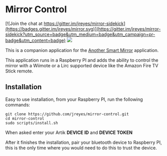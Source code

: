 Mirror Control
==============

[![Join the chat at https://gitter.im/jreyes/mirror-sidekick](https://badges.gitter.im/jreyes/mirror.svg)](https://gitter.im/jreyes/mirror-sidekick?utm_source=badge&utm_medium=badge&utm_campaign=pr-badge&utm_content=badge)
![](https://img.shields.io/badge/Licence-Apache%20v2-green.svg)

This is a companion application for the [Another Smart Mirror](https://github.com/jreyes/mirror) application.

This application runs in a Raspberry PI and adds the ability to control the mirror with a Wiimote or a Lirc supported 
device like the Amazon Fire TV Stick remote. 

## Installation

Easy to use installation, from your Raspberry PI, run the following commands:

    git clone https://github.com/jreyes/mirror-control.git
    cd mirror-control
    sudo scripts/install.sh

When asked enter your Artik **DEVICE ID** and **DEVICE TOKEN**

After it finishes the installation, pair your bluetooth device to Raspberry PI, this is the only time where you would 
need to do this to trust the device. 